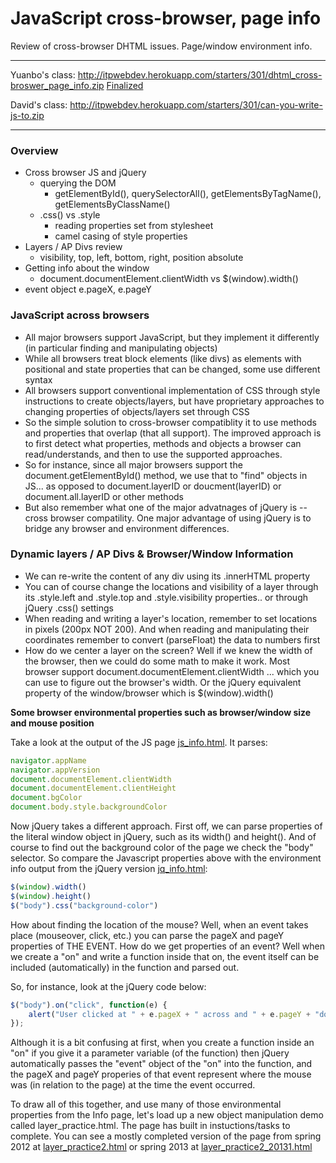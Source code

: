 JavaScript cross-browser, page info
================================


Review of cross-browser DHTML issues. Page/window environment info.

******************************************************************
Yuanbo's class: http://itpwebdev.herokuapp.com/starters/301/dhtml_cross-broswer_page_info.zip [Finalized](http://itpwebdev.herokuapp.com/starters/301/dhtml_cross-broswer_page_info_finalized.zip)

David's class: http://itpwebdev.herokuapp.com/starters/301/can-you-write-js-to.zip
******************************************************************

### Overview

* Cross browser JS and jQuery
	* querying the DOM
		* getElementById(), querySelectorAll(), getElementsByTagName(), getElementsByClassName()
	* .css() vs .style
		* reading properties set from stylesheet
		* camel casing of style properties
* Layers / AP Divs review
	* visibility, top, left, bottom, right, position absolute
* Getting info about the window
	* document.documentElement.clientWidth vs $(window).width()
* event object e.pageX, e.pageY

### JavaScript across browsers

*	All major browsers support JavaScript, but they implement it differently (in particular finding and manipulating objects)
*	While all browsers treat block elements (like divs) as elements with positional and state properties that can be changed, some use different syntax
*	All browsers support conventional implementation of CSS through style instructions to create objects/layers, but have proprietary approaches to changing properties of objects/layers set through CSS
*	So the simple solution to cross-browser compatiblity it to use methods and properties that overlap (that all support). The improved approach is to first detect what properties, methods and objects a browser can read/understands, and then to use the supported approaches.
*	So for instance, since all major browsers support the document.getElementById() method, we use that to "find" objects in JS... as opposed to document.layerID or doucment(layerID) or document.all.layerID or other methods
*	But also remember what one of the major advatnages of jQuery is -- cross browser compatility. One major advantage of using jQuery is to bridge any browser and environment differences.
 
### Dynamic layers / AP Divs & Browser/Window Information

*	We can re-write the content of any div using its .innerHTML property
*	You can of course change the locations and visibility of a layer through its .style.left and .style.top and .style.visibility properties.. or through jQuery .css() settings
*	When reading and writing a layer's location, remember to set locations in pixels (200px NOT 200). And when reading and manipulating their coordinates remember to convert (parseFloat) the data to numbers first
*	How do we center a layer on the screen? Well if we knew the width of the browser, then we could do some math to make it work. Most browser support document.documentElement.clientWidth ... which you can use to figure out the browser's width. Or the jQuery equivalent property of the window/browser which is $(window).width()


__Some browser environmental properties such as browser/window size and mouse position__

Take a look at the output of the JS page [js_info.html](http://webdev.usc.edu/itp301/lecture_examples/js_info.html). It parses:

```js
navigator.appName
navigator.appVersion
document.documentElement.clientWidth
document.documentElement.clientHeight
document.bgColor
document.body.style.backgroundColor
```

Now jQuery takes a different approach. First off, we can parse properties of the literal window object in jQuery, such as its width() and height(). And of course to find out the background color of the page we check the "body" selector. So compare the Javascript properties above with the environment info output from the jQuery version [jq_info.html](http://webdev.usc.edu/itp301/lecture_examples/jq_info.html):

```js
$(window).width()
$(window).height()
$("body").css("background-color")
```

How about finding the location of the mouse? Well, when an event takes place (mouseover, click, etc.) you can parse the pageX and pageY properties of THE EVENT. How do we get properties of an event? Well when we create a "on" and write a function inside that on, the event itself can be included (automatically) in the function and parsed out.

So, for instance, look at the jQuery code below:

```js
$("body").on("click", function(e) {
	alert("User clicked at " + e.pageX + " across and " + e.pageY + "down");
});
```


Although it is a bit confusing at first, when you create a function inside an "on" if you give it a parameter variable (of the function) then jQuery automatically passes the "event" object of the "on" into the function, and the pageX and pageY properies of that event represent where the mouse was (in relation to the page) at the time the event occurred.

To draw all of this together, and use many of those environmental properties from the Info page, let's load up a new object manipulation demo called layer_practice.html. The page has built in instuctions/tasks to complete. You can see a mostly completed version of the page from spring 2012 at [layer_practice2.html](http://webdev.usc.edu/itp301/lecture_examples/layer_practice2.html) or spring 2013 at [layer_practice2_20131.html](http://webdev.usc.edu/itp301/lecture_examples/layer_practice2_20131.html)
